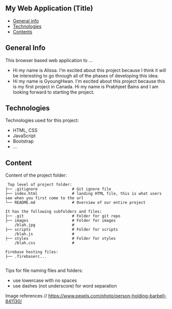 ## My Web Application (Title)

* [General info](#general-info)
* [Technologies](#technologies)
* [Contents](#content)

## General Info
This browser based web application to ...
* Hi my name is Alissa. I'm excited about this project because I think it will be interesting to go through all of the phases of developing this idea.
* Hi my name is GyoungHwan. I'm excited about this project because this is my first project in Canada.
Hi my name is Prabhjeet Bains and I am looking forward to starting the project.
	
## Technologies
Technologies used for this project:
* HTML, CSS
* JavaScript
* Bootstrap 
* ...
	
## Content
Content of the project folder:

```
 Top level of project folder: 
├── .gitignore               # Git ignore file
├── index.html               # landing HTML file, this is what users see when you first come to the url
└── README.md                # Overview of our entire project

It has the following subfolders and files:
├── .git                     # Folder for git repo
├── images                   # Folder for images
    /blah.jpg                # 
├── scripts                  # Folder for scripts
    /blah.js                 # 
├── styles                   # Folder for styles
    /blah.css                # 

Firebase hosting files: 
├── .firebaserc...


```

Tips for file naming files and folders:
* use lowercase with no spaces
* use dashes (not underscore) for word separation


Image references // 
https://www.pexels.com/photo/person-holding-barbell-841130/